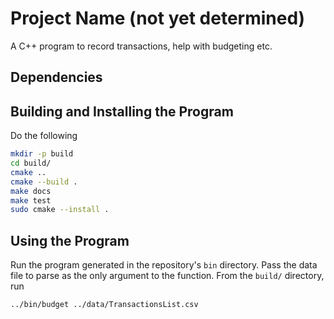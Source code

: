 # Project Name (not yet determined)

A C++ program to record transactions, help with budgeting etc.

## Dependencies



## Building and Installing the Program

Do the following

```bash
mkdir -p build
cd build/
cmake ..
cmake --build .
make docs
make test
sudo cmake --install .
```

## Using the Program

Run the program generated in the repository's `bin` directory. Pass the data file to parse as the only argument to the function. From the `build/` directory, run

```bash
../bin/budget ../data/TransactionsList.csv
```